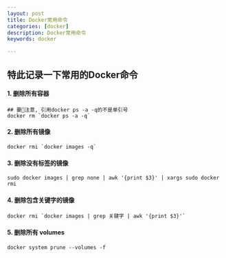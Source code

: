 ```yaml
---
layout: post  
title: Docker常用命令  
categories: [docker]  
description: Docker常用命令  
keywords: docker  

---
```


## 特此记录一下常用的Docker命令

#### 1. 删除所有容器

```
## 要注意, 引用docker ps -a -q的不是单引号
docker rm `docker ps -a -q`
```

#### 2. 删除所有镜像

```
docker rmi `docker images -q`
```

#### 3. 删除没有标签的镜像

```
sudo docker images | grep none | awk '{print $3}' | xargs sudo docker rmi
```

#### 4. 删除包含关键字的镜像

```
docker rmi `docker images | grep 关键字 | awk '{print $3}'`    
```

#### 5. 删除所有 volumes

```
docker system prune --volumes -f
```